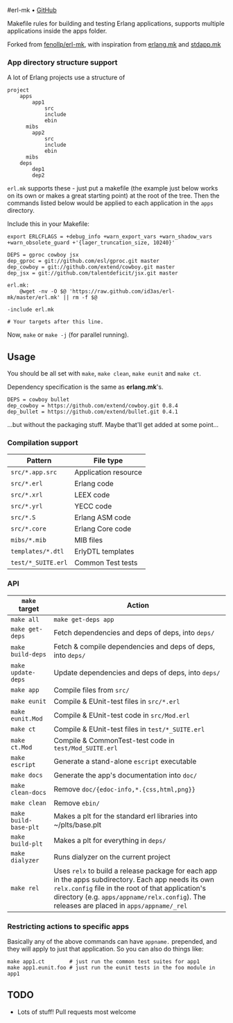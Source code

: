 #erl-mk • [GitHub](//github.com/id3as/erl-mk)

Makefile rules for building and testing Erlang applications, supports multiple applications inside the apps folder.

Forked from [fenollp/erl-mk](https://github.com/fenollp/erl-mk), with inspiration from [erlang.mk](https://github.com/extend/erlang.mk) and [stdapp.mk](https://github.com/richcarl/stdapp.mk)

### App directory structure support
A lot of Erlang projects use a structure of

```
project
	apps
		app1
			src
			include
			ebin
      mibs
		app2
			src
			include
			ebin
      mibs
	deps
		dep1
		dep2
```

`erl.mk` supports these - just put a makefile (the example just below works on its own or makes a great starting point) at the root of the tree.  Then the commands listed below would be applied to each application in the `apps` directory.

Include this in your Makefile:
```make
export ERLCFLAGS = +debug_info +warn_export_vars +warn_shadow_vars +warn_obsolete_guard +'{lager_truncation_size, 10240}'

DEPS = gproc cowboy jsx
dep_gproc = git://github.com/esl/gproc.git master
dep_cowboy = git://github.com/extend/cowboy.git master
dep_jsx = git://github.com/talentdeficit/jsx.git master

erl.mk:
	@wget -nv -O $@ 'https://raw.github.com/id3as/erl-mk/master/erl.mk' || rm -f $@

-include erl.mk

# Your targets after this line.
```

Now, `make` or `make -j` (for parallel running).

## Usage
You should be all set with `make`, `make clean`, `make eunit` and `make ct`.

Dependency specification is the same as **erlang.mk**'s.
```make
DEPS = cowboy bullet
dep_cowboy = https://github.com/extend/cowboy.git 0.8.4
dep_bullet = https://github.com/extend/bullet.git 0.4.1
```
…but without the packaging stuff.  Maybe that'll get added at some point...

### Compilation support
| Pattern            | File type            |
| ------------------ | -------------------- |
| `src/*.app.src`    | Application resource |
| `src/*.erl`        | Erlang code          |
| `src/*.xrl`        | LEEX code            |
| `src/*.yrl`        | YECC code            |
| `src/*.S`          | Erlang ASM code      |
| `src/*.core`       | Erlang Core code     |
| `mibs/*.mib`       | MIB files            |
| `templates/*.dtl`  | ErlyDTL templates    |
| `test/*_SUITE.erl` | Common Test tests    |

### API
| `make` target         | Action                                                          |
| --------------------- | --------------------------------------------------------------- |
| `make all`            | `make get-deps app`                                             |
| `make get-deps`       | Fetch dependencies and deps of deps, into `deps/`               |
| `make build-deps`     | Fetch & compile dependencies and deps of deps, into `deps/`     |
| `make update-deps`    | Update dependencies and deps of deps, into `deps/`              |
| `make app`            | Compile files from `src/` | `templates/`                        |
| `make eunit`          | Compile & EUnit-test files in `src/*.erl`                       |
| `make eunit.Mod`      | Compile & EUnit-test code in `src/Mod.erl`                      |
| `make ct`             | Compile & EUnit-test files in `test/*_SUITE.erl`                |
| `make ct.Mod`         | Compile & CommonTest-test code in `test/Mod_SUITE.erl`          |
| `make escript`        | Generate a stand-alone `escript` executable                     |
| `make docs`           | Generate the app's documentation into `doc/`                    |
| `make clean-docs`     | Remove `doc/{edoc-info,*.{css,html,png}}`                       |
| `make clean`          | Remove `ebin/`                                                  |
| `make build-base-plt` | Makes a plt for the standard erl libraries into ~/plts/base.plt |
| `make build-plt`      | Makes a plt for everything in `deps/`                           |
| `make dialyzer`       | Runs dialyzer on the current project                            |
| `make rel`            | Uses `relx` to build a release package for each app in the apps subdirectory.  Each app needs its own `relx.config` file in the root of that application's directory (e.g. `apps/appname/relx.config`).  The releases are placed in `apps/appname/_rel`

### Restricting actions to specific apps
Basically any of the above commands can have ```appname.``` prepended, and they will apply to just that application.
So you can also do things like:

```
make app1.ct		# just run the common test suites for app1
make app1.eunit.foo	# just run the eunit tests in the foo module in app1
```

## TODO
* Lots of stuff!  Pull requests most welcome
